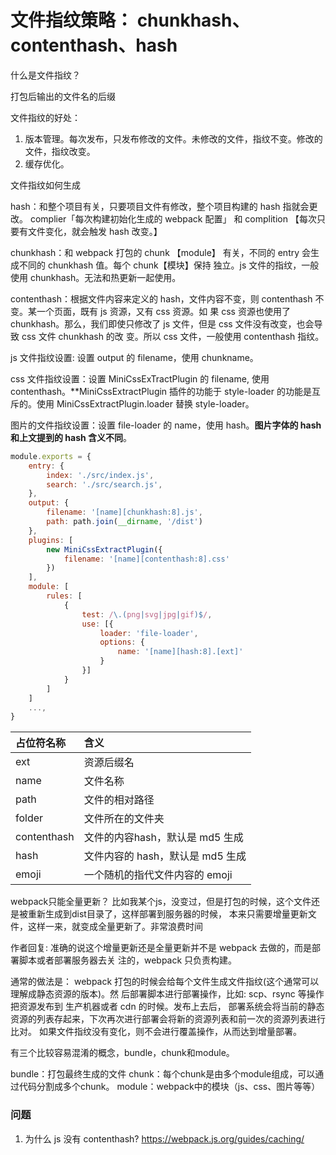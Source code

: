# 文件指纹策略： chunkhash、contenthash、hash

什么是文件指纹？

打包后输出的文件名的后缀

文件指纹的好处：
1. 版本管理。每次发布，只发布修改的文件。未修改的文件，指纹不变。修改的文件，指纹改变。
1. 缓存优化。

文件指纹如何生成

hash：和整个项目有关，只要项目文件有修改，整个项目构建的 hash 指就会更改。 complier「每次构建初始化生成的 webpack 配置」
和 complition 【每次只要有文件变化，就会触发 hash 改变。】

chunkhash：和 webpack 打包的 chunk 【module】 有关，不同的 entry 会生成不同的 chunkhash 值。每个 chunk【模块】保持
独立。js 文件的指纹，一般使用 chunkhash。无法和热更新一起使用。

contenthash：根据文件内容来定义的 hash，文件内容不变，则 contenthash 不变。某一个页面，既有 js 资源，又有 css 资源。如
果 css 资源也使用了 chunkhash。那么，我们即使只修改了 js 文件，但是 css 文件没有改变，也会导致 css 文件 chunkhash 的改
变。所以 css 文件，一般使用 contenthash 指纹。

js 文件指纹设置: 设置 output 的 filename，使用 chunkname。

css 文件指纹设置：设置 MiniCssExTractPlugin 的 filename, 使用 contenthash。**MiniCssExtractPlugin 插件的功能于 style-loader
的功能是互斥的。使用 MiniCssExtractPlugin.loader 替换 style-loader。

图片的文件指纹设置：设置 file-loader 的 name，使用 hash。**图片字体的 hash 和上文提到的 hash 含义不同**。

```javascript
module.exports = {
	entry: {
		index: './src/index.js',
		search: './src/search.js',
	},
	output: {
		filename: '[name][chunkhash:8].js',
		path: path.join(__dirname, '/dist')
	},
	plugins: [
		new MiniCssExtractPlugin({
			filename: '[name][contenthash:8].css'
		})
	],
	module: [
		rules: [
			{
				test: /\.(png|svg|jpg|gif)$/,
				use: [{
					loader: 'file-loader',
					options: {
						name: '[name][hash:8].[ext]'
					}
				}]
			}
		]
	]
	...,
}
```

|占位符名称|含义|
|:--|:--|
|ext|资源后缀名|
|name|文件名称|
|path|文件的相对路径|
|folder|文件所在的文件夹|
|contenthash|文件的内容hash，默认是 md5 生成|
|hash|文件内容的 hash，默认是 md5 生成|
|emoji|一个随机的指代文件内容的 emoji|

webpack只能全量更新？
比如我某个js，没变过，但是打包的时候，这个文件还是被重新生成到dist目录了，这样部署到服务器的时候，
本来只需要增量更新文件，这样一来，就变成全量更新了。非常浪费时间

作者回复: 准确的说这个增量更新还是全量更新并不是 webpack 去做的，而是部署脚本或者部署服务器去关
注的，webpack 只负责构建。

通常的做法是： webpack 打包的时候会给每个文件生成文件指纹(这个通常可以理解成静态资源的版本)。然
后部署脚本进行部署操作，比如: scp、rsync 等操作把资源发布到 生产机器或者 cdn 的时候。发布上去后，
部署系统会将当前的静态资源的列表存起来，下次再次进行部署会将新的资源列表和前一次的资源列表进行比对。
如果文件指纹没有变化，则不会进行覆盖操作，从而达到增量部署。

有三个比较容易混淆的概念，bundle，chunk和module。

bundle：打包最终生成的文件
chunk：每个chunk是由多个module组成，可以通过代码分割成多个chunk。
module：webpack中的模块（js、css、图片等等）

### 问题
1. 为什么 js 没有 contenthash?
https://webpack.js.org/guides/caching/
